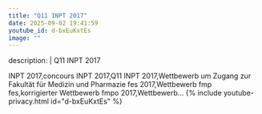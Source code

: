 ```yaml
---
title: "Q11 INPT 2017"
date: 2025-09-02 19:41:59 
youtube_id: d-bxEuKxtEs
image: ""
---
```

description: |
  Q11 INPT 2017
  
  INPT 2017,concours INPT 2017,Q11 INPT 2017,Wettbewerb um Zugang zur Fakultät für Medizin und Pharmazie fes 2017,Wettbewerb fmp fes,korrigierter Wettbewerb fmpo 2017,Wettbewerb...
{% include youtube-privacy.html id="d-bxEuKxtEs" %}
